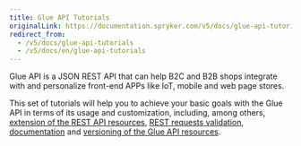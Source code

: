 ```yaml
---
title: Glue API Tutorials
originalLink: https://documentation.spryker.com/v5/docs/glue-api-tutorials
redirect_from:
  - /v5/docs/glue-api-tutorials
  - /v5/docs/en/glue-api-tutorials
---
```


Glue API is a JSON REST API that can help B2C and B2B shops integrate with and personalize front-end APPs like IoT, mobile and web page stores. 

This set of tutorials will help you to achieve your basic goals with the Glue API in terms of its usage and customization, including, among others, [extension of the REST API resources](https://documentation.spryker.com/docs/en/extending-a-rest-request-resource), [REST requests validation](https://documentation.spryker.com/docs/en/validating-rest-request-format), [documentation](https://documentation.spryker.com/docs/en/documenting-glue-api-resources) and [versioning of the Glue API resources](https://documentation.spryker.com/docs/en/versioning-rest-api-resources).



